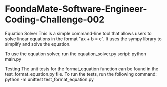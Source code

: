 # FoondaMate-Software-Engineer-Coding-Challenge-002

Equation Solver
This is a simple command-line tool that allows users to solve linear equations in the format "ax + b = c". It uses the sympy library to simplify and solve the equation.

To use the equation solver, run the equation_solver.py script:
python main.py

Testing
The unit tests for the format_equation function can be found in the test_format_equation.py file. To run the tests, run the following command:
python -m unittest test_format_equation.py
